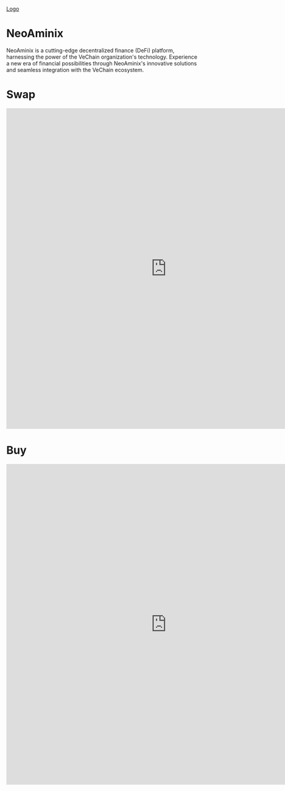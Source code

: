 [Logo](https://www.canva.com/design/DAFr2y8sOOM/4FTZ1Wn8xTdBaqQx88A23g/view?utm_content=DAFr2y8sOOM&utm_campaign=designshare&utm_medium=link&utm_source=publishsharelink) 
# NeoAminix
NeoAminix is a cutting-edge decentralized finance (DeFi) platform, harnessing the power of the VeChain organization's technology. Experience a new era of financial possibilities through NeoAminix's innovative solutions and seamless integration with the VeChain ecosystem.

# Swap 

<iframe 
    name="Swap Tokens"
    src="https://swap.vechain.energy/iframe/64dda0d5e77b8183370c2b0c"
    width="840"
    height="840"
    frameborder="0"
    allowtransparency="true"
></iframe>

# Buy

<iframe 
    name="Buy VET"
    src="https://swap.vechain.energy/iframe/64dda0d5e77b8183370c2b0c/fiat"
    width="840"
    height="840"
    frameborder="0"
    allowtransparency="true"
></iframe>
